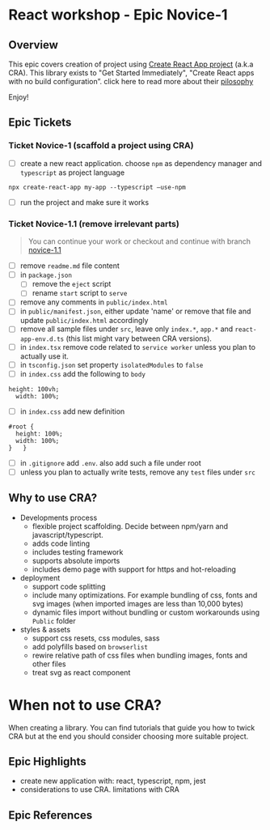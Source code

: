 # React workshop - Epic Novice-1

## Overview
This epic covers creation of project using [Create React App project](https://github.com/facebook/react/) (a.k.a CRA). This library exists to "Get Started Immediately", "Create React apps with no build configuration”. click here to read more about their [pilosophy](https://github.com/facebook/create-react-app#philosophy)


Enjoy!

## Epic Tickets

### Ticket Novice-1 (scaffold a project using CRA)
- [ ] create a new react application. choose `npm` as dependency manager and `typescript` as project language
```
npx create-react-app my-app --typescript —use-npm
```
- [ ] run the project and make sure it works

### Ticket Novice-1.1 (remove irrelevant parts)
> You can continue your work or checkout and continue with branch [novice-1.1](https://github.com/esakal/react-workshop/tree/novice-1.1)

- [ ] remove `readme.md` file content
- [ ] in `package.json`
  - [ ] remove the `eject` script
  - [ ] rename `start` script to `serve`
- [ ] remove any comments in `public/index.html`
- [ ] in `public/manifest.json`, either update 'name' or remove that file and update `public/index.html` accordingly
- [ ] remove all sample files under `src`, leave only `index.*`, `app.*` and `react-app-env.d.ts` (this list might vary between CRA versions).
- [ ] in `index.tsx` remove code related to `service worker` unless you plan to actually use it.
- [ ] in `tsconfig.json` set property `isolatedModules` to `false`
- [ ] in `index.css` add the following to `body`
```
height: 100vh;
  width: 100%;
``` 
- [ ] in `index.css` add new definition
```
#root {
  height: 100%;
  width: 100%;
}	}
```
- [ ] in `.gitignore` add `.env`. also add such a file under root
- [ ] unless you plan to actually write tests, remove any `test` files under `src`

## Why to use CRA?
- Developments process
	- flexible project scaffolding. Decide between npm/yarn and javascript/typescript.
	- adds code linting
	- includes testing framework
	- supports absolute imports
	- includes demo page with support for https and hot-reloading
- deployment
	- support code splitting
	- include many optimizations. For example bundling of css, fonts and svg images (when imported images are less than 10,000 bytes)
	- dynamic files import without bundling or custom workarounds using `Public` folder
- styles & assets
	- support css resets, css modules, sass
	- add polyfills based on `browserlist`
	- rewire relative path of css files when bundling images, fonts and other files
	- treat svg as react component
	
# When not to use CRA?
When creating a library. You can find tutorials that guide you how to twick CRA but at the end you should consider choosing more suitable project.


## Epic Highlights  
- create new application with: react, typescript, npm, jest
- considerations to use CRA. limitations with CRA


## Epic References
